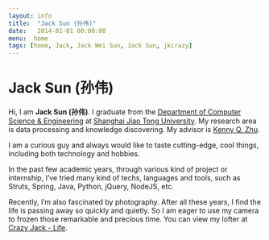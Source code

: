 ```yaml
---
layout: info
title:  "Jack Sun (孙伟)"
date:   2014-01-01 00:00:00
menu:  home
tags: [home, Jack, Jack Wei Sun, Jack Sun, jkcrazy]
---
```


Jack Sun (孙伟)
==============

Hi, I am **Jack Sun (孙伟)**. I graduate from the
[Department of Computer Science & Engineering](http://www.cs.sjtu.edu.cn/ ) at
[Shanghai Jiao Tong University](http://www.sjtu.edu.cn).
My research area is data processing and knowledge discovering. My advisor is
[Kenny Q. Zhu](http://www.cs.sjtu.edu.cn/~kzhu/).

I am a curious guy and always would like to taste cutting-edge,
cool things, including both technology and hobbies.

In the past few academic years, through various kind of project or internship,
I’ve tried many kind of techs, languages and tools, such as Struts, Spring,
Java, Python, jQuery, NodeJS, etc.

Recently, I’m also fascinated by photography. After all these years, I find the
life is passing away so quickly and quietly. So I am eager to use my camera to
frozen those remarkable and precious time. You can view my lofter at
[Crazy Jack - Life](http://life.jkcrazy.net).

